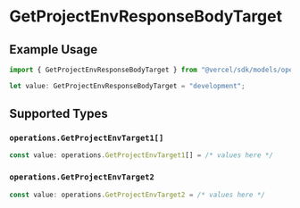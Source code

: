 # GetProjectEnvResponseBodyTarget

## Example Usage

```typescript
import { GetProjectEnvResponseBodyTarget } from "@vercel/sdk/models/operations";

let value: GetProjectEnvResponseBodyTarget = "development";
```

## Supported Types

### `operations.GetProjectEnvTarget1[]`

```typescript
const value: operations.GetProjectEnvTarget1[] = /* values here */
```

### `operations.GetProjectEnvTarget2`

```typescript
const value: operations.GetProjectEnvTarget2 = /* values here */
```

